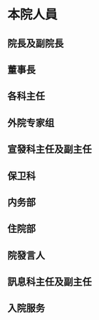 # 本院人員

<script setup>
import { VPTeamMembers } from 'vitepress/theme'

// 院長及副院長
const 院長及副院長 = [
  {
    avatar: '01.jpg',
    name: '汝可知jr',
    title: '院長',
  },
  {
    avatar: '02.jpg',
    name: '阿斯托洛吉斯•德丽莎•梅姬斯图斯',
    title: '副院長',
  },
]

// 董事長
const 董事長 = [
  {
    avatar: '01.jpg',
    name: '汝可知jr',
  },
  {
    avatar: '03.jpg',
    name: '卜粟粟～',
  },
  {
    avatar: '04.jpg',
    name: '纳西妲',
  },
  {
    avatar: '05.jpg',
    name: 'P·A·I·M·O·N',
  },
]

// 各科主任
const 各科主任 = [
  { avatar: '03.jpg', name: '卜粟粟～', title: '戒網癮科主任' },
  { avatar: '06.jpg', name: '云生', title: '精神與危重症科主任' },
  { avatar: '07.jpg', name: '/帕姆爱邦布', title: '生物解剖科主任' },
  { avatar: '08.jpg', name: '不是星的星', title: '急診主任' },
  { avatar: '09.jpg', name: '群…琴师，时不时…出来弹…琴', title: '中医主任' },
  { avatar: '10.jpg', name: '神话筱樱', title: '心理科主任' },
  { avatar: '11.jpg', name: '泪殇', title: '外科主任' },
  { avatar: '12.jpg', name: '纳西妲', title: '兒科主任' },
  { avatar: '13.jpg', name: '玛卡巴卡', title: '麻醉科主任' },
  { avatar: '14.jpg', name: 'CR400BF-GZ-5204', title: '神经科主任' },
  { avatar: '15.jpg', name: '汝可知然', title: '骨科主任' },
  { avatar: '16.jpg', name: 'Fairy (群猫猫) ', title: '脑科主任' },
]

// 外院专家组
const 外院专家组 = [
  {
    avatar: '05.jpg',
    name: 'P·A·I·M·O·N',
    title: '主任',
  },
]

// 宣發科主任及副主任
const 宣發科主任及副主任 = [
  {
    avatar: '17.jpg',
    name: '格蕾修「记者」',
    title: '主任',
  },
  {
    avatar: '18.jpg',
    name: '爱发电的小电鳗 Man',
    title: '副主任',
  },
]

// 保卫科人員
const 保卫科 = [
  {
    avatar: '19.jpg',
    name: '名侦探柯北',
    title: '队长',
  },
]

// 内务部
const 内务部 = [
  {
    avatar: '25.jpg',
    name: '猫娘老祖',
    title: '部长',
  },
]

// 住院部
const 住院部 = [
  {
    avatar: '24.jpg',
    name: '南山无梅落',
    title: '主任',
  },
]

// 院發言人
const 院發言人 = [
  {
    avatar: '20.jpg',
    name: 'HJURTYwww',
    title: '發言人',
  },
]

// 訊息科主任及副主任
const 訊息科主任及副主任 = [
  {
    avatar: '21.jpg',
    name: '村瀬奈綾 喵~',
    title: '主任',
  },
  {
    avatar: '22.jpg',
    name: 'Zhaozhao',
    title: '副主任',
  },
]

// 入院服务
const 入院服务 = [
  {
    avatar: '23.jpg',
    name: 'K·A·Z·U·H·A',
    title: '服务人员',
  },
]

</script>

## 院長及副院長
<VPTeamMembers size="small" :members="院長及副院長" />

## 董事長
<VPTeamMembers size="small" :members="董事長" />

## 各科主任
<VPTeamMembers size="small" :members="各科主任" />

## 外院专家组
<VPTeamMembers size="small" :members="外院专家组" />

## 宣發科主任及副主任
<VPTeamMembers size="small" :members="宣發科主任及副主任" />

## 保卫科
<VPTeamMembers size="small" :members="保卫科" />

## 内务部
<VPTeamMembers size="small" :members="内务部" />

## 住院部
<VPTeamMembers size="small" :members="住院部" />

## 院發言人
<VPTeamMembers size="small" :members="院發言人" />

## 訊息科主任及副主任
<VPTeamMembers size="small" :members="訊息科主任及副主任" />

## 入院服务
<VPTeamMembers size="small" :members="入院服务" />
